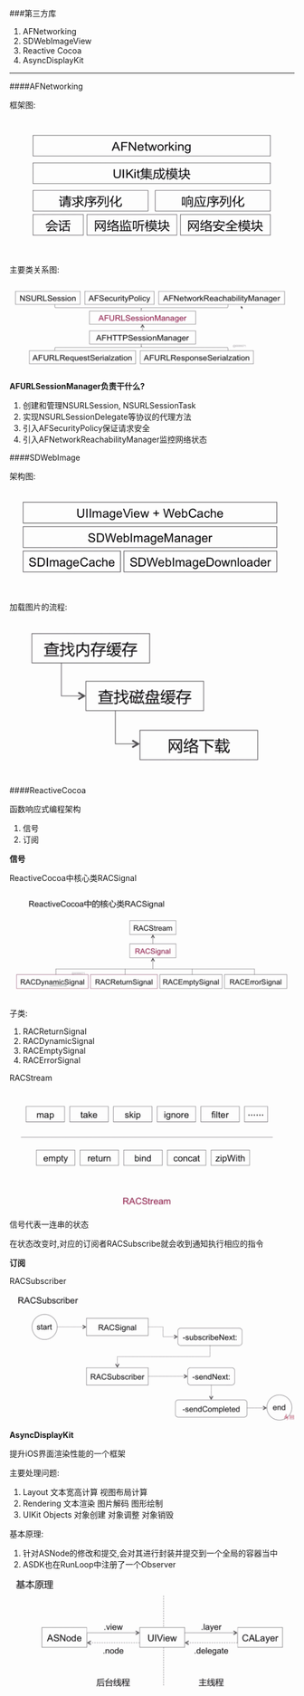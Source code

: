 ###第三方库

1. AFNetworking
2. SDWebImageView
3. Reactive Cocoa
4. AsyncDisplayKit

****

####AFNetworking

框架图:

![框架图](https://raw.githubusercontent.com/xunan623/xunan623.github.io/master/第三方库/AFNetworking框架图.png)

主要类关系图:

![主要类关系图](https://raw.githubusercontent.com/xunan623/xunan623.github.io/master/第三方库/AF主要类关系图.png)

**AFURLSessionManager负责干什么?**

1. 创建和管理NSURLSession, NSURLSessionTask
2. 实现NSURLSessionDelegate等协议的代理方法
3. 引入AFSecurityPolicy保证请求安全
4. 引入AFNetworkReachabilityManager监控网络状态

####SDWebImage

架构图:

![架构图](https://raw.githubusercontent.com/xunan623/xunan623.github.io/master/第三方库/SDWebImage架构图.png)

加载图片的流程:

![加载图片流程](https://raw.githubusercontent.com/xunan623/xunan623.github.io/master/第三方库/SD加载图片流程.png)

####ReactiveCocoa

函数响应式编程架构

1. 信号
2. 订阅

**信号**

ReactiveCocoa中核心类RACSignal

![信号](https://raw.githubusercontent.com/xunan623/xunan623.github.io/master/第三方库/RAC信号.png)

子类:

1. RACReturnSignal
2. RACDynamicSignal
3. RACEmptySignal
4. RACErrorSignal

RACStream

![父类](https://raw.githubusercontent.com/xunan623/xunan623.github.io/master/第三方库/RACStream.png)

信号代表一连串的状态

在状态改变时,对应的订阅者RACSubscribe就会收到通知执行相应的指令

**订阅**

RACSubscriber

![订阅流程](https://raw.githubusercontent.com/xunan623/xunan623.github.io/master/第三方库/RAC订阅流程.png)

**AsyncDisplayKit**

提升iOS界面渲染性能的一个框架

主要处理问题:

1. Layout 文本宽高计算 视图布局计算
2. Rendering 文本渲染 图片解码 图形绘制
3. UIKit Objects 对象创建 对象调整 对象销毁

基本原理:

1. 针对ASNode的修改和提交,会对其进行封装并提交到一个全局的容器当中
2. ASDK也在RunLoop中注册了一个Observer

![基本原理](https://raw.githubusercontent.com/xunan623/xunan623.github.io/master/第三方库/AsyncDisplayKit基本原理.png)